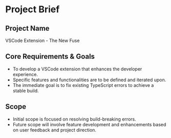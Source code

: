 # Project Brief

## Project Name
VSCode Extension - The New Fuse

## Core Requirements & Goals
- To develop a VSCode extension that enhances the developer experience.
- Specific features and functionalities are to be defined and iterated upon.
- The immediate goal is to fix existing TypeScript errors to achieve a stable build.

## Scope
- Initial scope is focused on resolving build-breaking errors.
- Future scope will involve feature development and enhancements based on user feedback and project direction.
